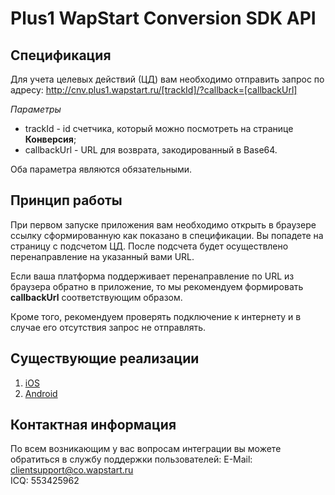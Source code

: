 Plus1 WapStart Conversion SDK API
=================================

Спецификация
------------

Для учета целевых действий (ЦД) вам необходимо отправить запрос по адресу: http://cnv.plus1.wapstart.ru/[trackId]/?callback=[callbackUrl]

*Параметры*
  * trackId - id счетчика, который можно посмотреть на странице **Конверсия**;
  * callbackUrl - URL для возврата, закодированный в Base64.

Оба параметра являются обязательными.

Принцип работы
--------------

При первом запуске приложения вам необходимо открыть в браузере ссылку сформированную как показано в спецификации. Вы попадете на страницу с подсчетом ЦД. После подсчета будет осуществлено перенаправление на указанный вами URL.

Если ваша платформа поддерживает перенаправление по URL из браузера обратно в приложение, то мы рекомендуем формировать **callbackUrl** соответствующим образом.

Кроме того, рекомендуем проверять подключение к интернету и в случае его отсутствия запрос не отправлять.

Существующие реализации
-----------------------

  1. [iOS](https://github.com/WapStart/plus1-conversion-ios-sdk/blob/master/sdk/Plus1ConversionTracker.m)
  2. [Android](https://github.com/WapStart/plus1-conversion-android-sdk/blob/master/sdk/src/ru/wapstart/plus1/conversion/sdk/Plus1ConversionTracker.java)
  
Контактная информация
---------------------

По всем возникающим у вас вопросам интеграции вы можете обратиться в службу поддержки пользователей:
E-Mail: clientsupport@co.wapstart.ru  
ICQ: 553425962
